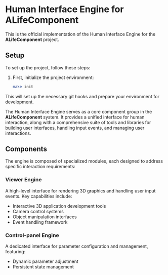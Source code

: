 # Human Interface Engine for **ALifeComponent**

This is the official implementation of the Human Interface Engine for the **ALifeComponent** project.

## Setup

To set up the project, follow these steps:

1. First, initialize the project environment:
   ```bash
   make init
   ```
   
This will set up the necessary git hooks and prepare your environment for development.

The Human Interface Engine serves as a core component group in the **ALifeComponent** system. It provides a unified interface for human interaction, along with a comprehensive suite of tools and libraries for building user interfaces, handling input events, and managing user interactions.

## Components

The engine is composed of specialized modules, each designed to address specific interaction requirements:

### Viewer Engine

A high-level interface for rendering 3D graphics and handling user input events. Key capabilities include:

- Interactive 3D application development tools
- Camera control systems
- Object manipulation interfaces
- Event handling framework

### Control-panel Engine

A dedicated interface for parameter configuration and management, featuring:

- Dynamic parameter adjustment
- Persistent state management
